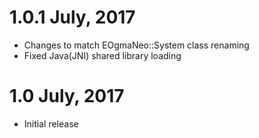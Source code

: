 1.0.1 July, 2017
================

- Changes to match EOgmaNeo::System class renaming
- Fixed Java(JNI) shared library loading

1.0  July, 2017
====================

- Initial release

